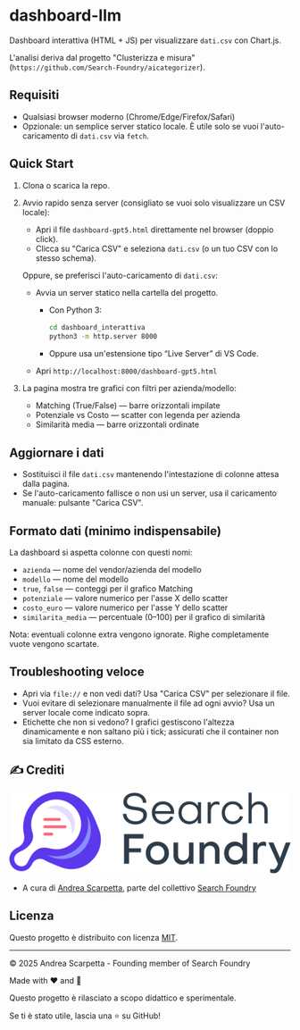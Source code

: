 # dashboard-llm

Dashboard interattiva (HTML + JS) per visualizzare `dati.csv` con Chart.js.

L'analisi deriva dal progetto "Clusterizza e misura" (`https://github.com/Search-Foundry/aicategorizer`).

## Requisiti

- Qualsiasi browser moderno (Chrome/Edge/Firefox/Safari)
- Opzionale: un semplice server statico locale. È utile solo se vuoi l'auto-caricamento di `dati.csv` via `fetch`.

## Quick Start

1) Clona o scarica la repo.

2) Avvio rapido senza server (consigliato se vuoi solo visualizzare un CSV locale):

   - Apri il file `dashboard-gpt5.html` direttamente nel browser (doppio click).
   - Clicca su "Carica CSV" e seleziona `dati.csv` (o un tuo CSV con lo stesso schema).

   Oppure, se preferisci l'auto-caricamento di `dati.csv`:

   - Avvia un server statico nella cartella del progetto.
     - Con Python 3:

       ```bash
       cd dashboard_interattiva
       python3 -m http.server 8000
       ```

     - Oppure usa un'estensione tipo “Live Server” di VS Code.

   - Apri `http://localhost:8000/dashboard-gpt5.html`

3) La pagina mostra tre grafici con filtri per azienda/modello:

   - Matching (True/False) — barre orizzontali impilate
   - Potenziale vs Costo — scatter con legenda per azienda
   - Similarità media — barre orizzontali ordinate

## Aggiornare i dati

- Sostituisci il file `dati.csv` mantenendo l'intestazione di colonne attesa dalla pagina.
- Se l'auto-caricamento fallisce o non usi un server, usa il caricamento manuale: pulsante "Carica CSV".

## Formato dati (minimo indispensabile)

La dashboard si aspetta colonne con questi nomi:

- `azienda` — nome del vendor/azienda del modello
- `modello` — nome del modello
- `true`, `false` — conteggi per il grafico Matching
- `potenziale` — valore numerico per l'asse X dello scatter
- `costo_euro` — valore numerico per l'asse Y dello scatter
- `similarita_media` — percentuale (0–100) per il grafico di similarità

Nota: eventuali colonne extra vengono ignorate. Righe completamente vuote vengono scartate.

## Troubleshooting veloce

- Apri via `file://` e non vedi dati? Usa "Carica CSV" per selezionare il file.
- Vuoi evitare di selezionare manualmente il file ad ogni avvio? Usa un server locale come indicato sopra.
- Etichette che non si vedono? I grafici gestiscono l'altezza dinamicamente e non saltano più i tick; assicurati che il container non sia limitato da CSS esterno.

## ✍️ Crediti

![Search Foundry](screenshots/SearchFoundryLogo.svg)

- A cura di [Andrea Scarpetta](https://www.andreascarpetta.it), parte del collettivo [Search Foundry](https://www.searchfoundry.pro)

## Licenza

Questo progetto è distribuito con licenza [MIT](LICENSE).

---
© 2025 Andrea Scarpetta - Founding member of Search Foundry

Made with ❤️ and 🤖

Questo progetto è rilasciato a scopo didattico e sperimentale.

Se ti è stato utile, lascia una ⭐️ su GitHub!



